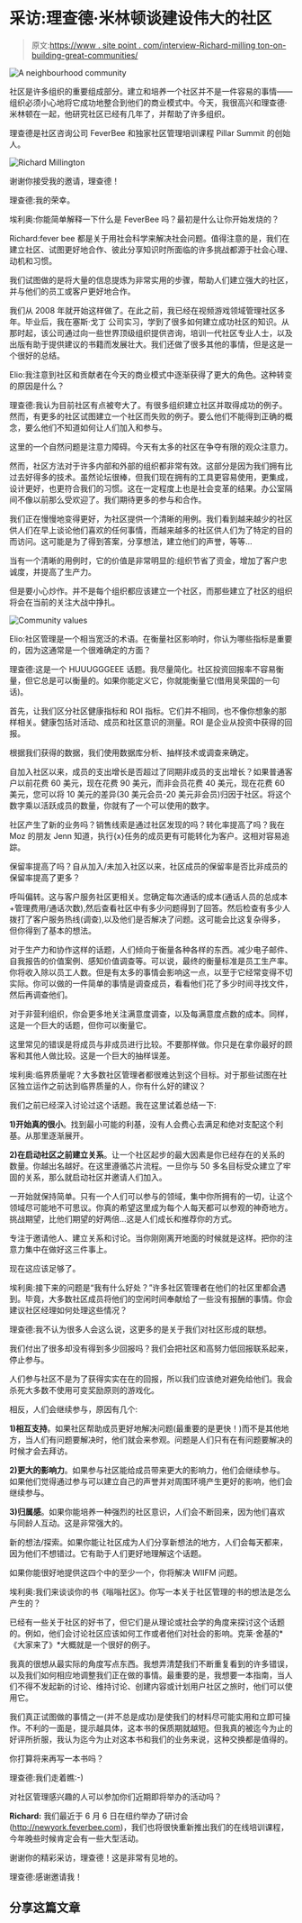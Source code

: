 # 采访:理查德·米林顿谈建设伟大的社区

> 原文:[https://www . site point . com/interview-Richard-milling ton-on-building-great-communities/](https://www.sitepoint.com/interview-richard-millington-on-building-great-communities/)

![A neighbourhood community](../Images/854f7ac62fb9bc29eb91202f24311dfa.png)

社区是许多组织的重要组成部分。建立和培养一个社区并不是一件容易的事情——组织必须小心地将它成功地整合到他们的商业模式中。今天，我很高兴和理查德·米林顿在一起，他研究社区已经有几年了，并帮助了许多组织。

理查德是社区咨询公司 FeverBee 和独家社区管理培训课程 Pillar Summit 的创始人。

![Richard Millington](../Images/f02816048d858a87ef0dee8614f6eb18.png)

谢谢你接受我的邀请，理查德！

理查德:我的荣幸。

埃利奥:你能简单解释一下什么是 FeverBee 吗？最初是什么让你开始发烧的？

Richard:fever bee 都是关于用社会科学来解决社会问题。值得注意的是，我们在建立社区、试图更好地合作、彼此分享知识时所面临的许多挑战都源于社会心理、动机和习惯。

我们试图做的是将大量的信息提炼为非常实用的步骤，帮助人们建立强大的社区，并与他们的员工或客户更好地合作。

我们从 2008 年就开始这样做了。在此之前，我已经在视频游戏领域管理社区多年。毕业后，我在塞斯·戈丁 公司实习，学到了很多如何建立成功社区的知识。从那时起，该公司通过向一些世界顶级组织提供咨询，培训一代社区专业人士，以及出版有助于提供建议的书籍而发展壮大。我们还做了很多其他的事情，但是这是一个很好的总结。

Elio:我注意到社区和贡献者在今天的商业模式中逐渐获得了更大的角色。这种转变的原因是什么？

理查德:我认为目前社区有点被夸大了。有很多组织建立社区并取得成功的例子。然而，有更多的社区试图建立一个社区而失败的例子。要么他们不能得到正确的概念，要么他们不知道如何让人们加入和参与。

这里的一个自然问题是注意力障碍。今天有太多的社区在争夺有限的观众注意力。

然而，社区方法对于许多内部和外部的组织都非常有效。这部分是因为我们拥有比过去好得多的技术。虽然论坛很棒，但我们现在拥有的工具更容易使用，更集成，设计更好，也更符合我们的习惯。这在一定程度上也是社会变革的结果。办公室隔间不像以前那么受欢迎了。我们期待更多的参与和合作。

我们正在慢慢地变得更好，为社区提供一个清晰的用例。我们看到越来越少的社区供人们在早上谈论他们喜欢的任何事情，而越来越多的社区供人们为了特定的目的而访问。这可能是为了得到答案，分享想法，建立他们的声誉，等等…

当有一个清晰的用例时，它的价值是非常明显的:组织节省了资金，增加了客户忠诚度，并提高了生产力。

但是要小心炒作。并不是每个组织都应该建立一个社区，而那些建立了社区的组织将会在当前的关注大战中挣扎。

![Community values](../Images/5f52ac02f2572d9e0aa8aac64c216bfc.png)

Elio:社区管理是一个相当宽泛的术语。在衡量社区影响时，你认为哪些指标是重要的，因为这通常是一个很难确定的方面？

理查德:这是一个 HUUUGGGEEE 话题。我尽量简化。社区投资回报率不容易衡量，但它总是可以衡量的。如果你能定义它，你就能衡量它(借用吴荣国的一句话)。

首先，让我们区分社区健康指标和 ROI 指标。它们并不相同，也不像你想象的那样相关。健康包括对活动、成员和社区意识的测量。ROI 是企业从投资中获得的回报。

根据我们获得的数据，我们使用数据库分析、抽样技术或调查来确定。

自加入社区以来，成员的支出增长是否超过了同期非成员的支出增长？如果普通客户以前花费 60 美元，现在花费 90 美元，而非会员花费 40 美元，现在花费 60 美元，您可以将 10 美元的差异(30 美元会员-20 美元非会员)归因于社区。将这个数字乘以活跃成员的数量，你就有了一个可以使用的数字。

社区产生了新的业务吗？销售线索是通过社区发现的吗？转化率提高了吗？我在 Moz 的朋友 Jenn 知道，执行{x}任务的成员更有可能转化为客户。这相对容易追踪。

保留率提高了吗？自从加入/未加入社区以来，社区成员的保留率是否比非成员的保留率提高了更多？

呼叫偏转。这与客户服务社区更相关。您确定每次通话的成本(通话人员的总成本+管理费用/通话次数),然后查看社区中有多少问题得到了回答。然后检查有多少人拨打了客户服务热线(调查),以及他们是否解决了问题。这可能会比这复杂得多，但你得到了基本的想法。

对于生产力和协作这样的话题，人们倾向于衡量各种各样的东西。减少电子邮件、自我报告的价值案例、感知价值调查等。可以说，最终的衡量标准是员工生产率。你将收入除以员工人数。但是有太多的事情会影响这一点，以至于它经常变得不切实际。你可以做的一件简单的事情是调查成员，看看他们花了多少时间寻找文件，然后再调查他们。

对于非营利组织，你会更多地关注满意度调查，以及每满意度点数的成本。同样，这是一个巨大的话题，但你可以衡量它。

这里常见的错误是将成员与非成员进行比较。不要那样做。你只是在拿你最好的顾客和其他人做比较。这是一个巨大的抽样误差。

埃利奥:临界质量呢？大多数社区管理者都很难达到这个目标。对于那些试图在社区独立运作之前达到临界质量的人，你有什么好的建议？

我们之前已经深入讨论过这个话题。我在这里试着总结一下:

**1)开始真的很小**。找到最小可能的利基，没有人会费心去满足和绝对支配这个利基。从那里逐渐展开。

**2)在启动社区之前建立关系**。让一个社区起步的最大因素是你已经存在的关系的数量。你越出名越好。在这里遵循芯片流程。一旦你与 50 多名目标受众建立了牢固的关系，那么就启动社区并邀请人们加入。

一开始就保持简单。只有一个人们可以参与的领域，集中你所拥有的一切，让这个领域尽可能地不可思议。你真的希望这里成为每个人每天都可以参观的神奇地方。挑战期望，比他们期望的好两倍…这是人们成长和推荐你的方式。

专注于邀请他人、建立关系和讨论。当你刚刚离开地面的时候就是这样。把你的注意力集中在做好这三件事上。

现在这应该足够了。

埃利奥:接下来的问题是“我有什么好处？”许多社区管理者在他们的社区里都会遇到。毕竟，大多数社区成员将他们的空闲时间奉献给了一些没有报酬的事情。你会建议社区经理如何处理这些情况？

理查德:我不认为很多人会这么说，这更多的是关于我们对社区形成的联想。

我们付出了很多却没有得到多少回报吗？我们会把社区和高努力低回报联系起来，停止参与。

人们参与社区不是为了获得实实在在的回报，所以我们应该绝对避免给他们。我会杀死大多数不使用可变奖励原则的游戏化。

相反，人们会继续参与，原因有几个:

**1)相互支持**。如果社区帮助成员更好地解决问题(最重要的是更快！)而不是其他地方，当人们有问题要解决时，他们就会来参观。问题是人们只有在有问题要解决的时候才会去拜访。

**2)更大的影响力**。如果参与社区能给成员带来更大的影响力，他们会继续参与。如果他们觉得通过参与可以建立自己的声誉并对周围环境产生更好的影响，他们会继续参与。

**3)归属感**。如果你能培养一种强烈的社区意识，人们会不断回来，因为他们喜欢与同龄人互动。这是非常强大的。

新的想法/探索。如果你能让社区成为人们分享新想法的地方，人们会每天都来，因为他们不想错过。它有助于人们更好地理解这个话题。

如果你能很好地提供这四个中的至少一个，你将解决 WIIFM 问题。

埃利奥:我们来谈谈你的书《嗡嗡社区》。你写一本关于社区管理的书的想法是怎么产生的？

已经有一些关于社区的好书了，但它们是从理论或社会学的角度来探讨这个话题的。例如，他们会讨论社区应该如何工作或者他们对社会的影响。克莱·舍基的*《大家来了》*大概就是一个很好的例子。

我真的很想从最实际的角度写点东西。我想弄清楚我们不断重复看到的许多错误，以及我们如何相应地调整我们正在做的事情。最重要的是，我想要一本指南，当人们不得不发起新的讨论、维持讨论、创建内容或计划用户社区之旅时，他们可以使用它。

我们真正试图做的事情之一(并不总是成功)是使我们的材料尽可能实用和立即可操作。不利的一面是，提示越具体，这本书的保质期就越短。但我真的被迄今为止的好评所折服，我认为迄今为止对这本书和我们的业务来说，这种交换都是值得的。

你打算将来再写一本书吗？

理查德:我们走着瞧:-)

对社区管理感兴趣的人可以参加你们近期即将举办的活动吗？

**Richard:** 我们最近于 6 月 6 日在纽约举办了研讨会(http://newyork.feverbee.com)，我们也将很快重新推出我们的在线培训课程，今年晚些时候肯定会有一些大型活动。

谢谢你的精彩采访，理查德！这是非常有见地的。

理查德:感谢邀请我！

## 分享这篇文章